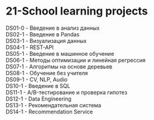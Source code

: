 # 21-School learning projects

DS01-0 - Введение в анализ данных  
DS02-1 - Введение в Pandas  
DS03-1 - Визуализация данных  
DS04-1 - REST-API  
DS05-1 - Введение в машинное обучение  
DS06-1 - Методы оптимизации и линейная регрессия  
DS07-1 - Алгоритмы на основе деревьев  
DS08-1 - Обучение без учителя  
DS09-1 - CV, NLP, Audio  
DS10-1 - Введение в SQL  
DS11-1 - A/B-тестирование и проверка гипотез  
DS12-1 - Data Engineering  
DS13-1 - Рекомендательная система  
DS14-1 - Recommendation Service 
